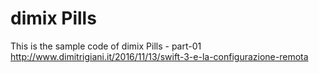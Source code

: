 # dimix Pills

This is the sample code of dimix Pills - part-01
http://www.dimitrigiani.it/2016/11/13/swift-3-e-la-configurazione-remota
